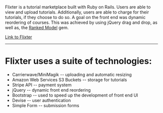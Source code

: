 Flixter is a tutorial marketplace built with Ruby on Rails. Users are able to view and upload tutorials. Additionally, users are able to charge for their tutorials, if they choose to do so. A goal on the front end was dynamic reordering of courses. This was achieved by using jQuery drag and drop, as well as, the [Ranked Model](https://github.com/mixonic/ranked-model) gem. 

[Link to Flixter](https://flixter-devoun-edwards.herokuapp.com/)

*****************************************************************************************************************************************

# Flixter uses a suite of technologies: #
  * Carrierwave/MiniMagik -- uploading and automatic resizing
  * Amazon Web Services S3 Buckets -- storage for tutorials 
  * Stripe API -- payment system 
  * jQuery -- dynamic front end reordering 
  * Bootstrap -- used to speed up the development of front end UI 
  * Devise -- user authentication 
  * Simple Form -- submission forms
  
 
